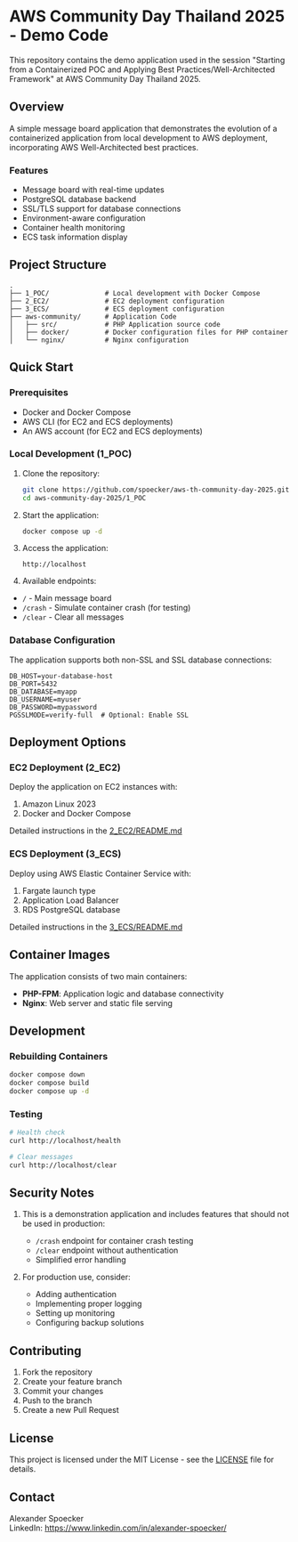 # AWS Community Day Thailand 2025 - Demo Code

This repository contains the demo application used in the session "Starting from a Containerized POC and Applying Best Practices/Well-Architected Framework" at AWS Community Day Thailand 2025.

## Overview

A simple message board application that demonstrates the evolution of a containerized application from local development to AWS deployment, incorporating AWS Well-Architected best practices.

### Features

- Message board with real-time updates
- PostgreSQL database backend
- SSL/TLS support for database connections
- Environment-aware configuration
- Container health monitoring
- ECS task information display

## Project Structure

```text
.
├── 1_POC/              # Local development with Docker Compose
├── 2_EC2/              # EC2 deployment configuration
├── 3_ECS/              # ECS deployment configuration
├── aws-community/      # Application Code
│   ├── src/            # PHP Application source code
│   ├── docker/         # Docker configuration files for PHP container
│   └── nginx/          # Nginx configuration
```

## Quick Start

### Prerequisites

- Docker and Docker Compose
- AWS CLI (for EC2 and ECS deployments)
- An AWS account (for EC2 and ECS deployments)

### Local Development (1_POC)

1. Clone the repository:

   ```bash
   git clone https://github.com/spoecker/aws-th-community-day-2025.git
   cd aws-community-day-2025/1_POC
   ```

2. Start the application:

   ```bash
   docker compose up -d
   ```

3. Access the application:

   ```text
   http://localhost
   ```

4. Available endpoints:

- `/` - Main message board
- `/crash` - Simulate container crash (for testing)
- `/clear` - Clear all messages

### Database Configuration

The application supports both non-SSL and SSL database connections:

```env
DB_HOST=your-database-host
DB_PORT=5432
DB_DATABASE=myapp
DB_USERNAME=myuser
DB_PASSWORD=mypassword
PGSSLMODE=verify-full  # Optional: Enable SSL
```

## Deployment Options

### EC2 Deployment (2_EC2)

Deploy the application on EC2 instances with:

1. Amazon Linux 2023
2. Docker and Docker Compose

Detailed instructions in the [2_EC2/README.md](2_EC2/README.md)

### ECS Deployment (3_ECS)

Deploy using AWS Elastic Container Service with:

1. Fargate launch type
2. Application Load Balancer
3. RDS PostgreSQL database

Detailed instructions in the [3_ECS/README.md](3_ECS/README.md)

## Container Images

The application consists of two main containers:

- **PHP-FPM**: Application logic and database connectivity
- **Nginx**: Web server and static file serving

## Development

### Rebuilding Containers

```bash
docker compose down
docker compose build
docker compose up -d
```

### Testing

```bash
# Health check
curl http://localhost/health

# Clear messages
curl http://localhost/clear
```

## Security Notes

1. This is a demonstration application and includes features that should not be used in production:

   - `/crash` endpoint for container crash testing
   - `/clear` endpoint without authentication
   - Simplified error handling

2. For production use, consider:
   - Adding authentication
   - Implementing proper logging
   - Setting up monitoring
   - Configuring backup solutions

## Contributing

1. Fork the repository
2. Create your feature branch
3. Commit your changes
4. Push to the branch
5. Create a new Pull Request

## License

This project is licensed under the MIT License - see the [LICENSE](LICENSE) file for details.

## Contact

Alexander Spoecker  
LinkedIn: <https://www.linkedin.com/in/alexander-spoecker/>
